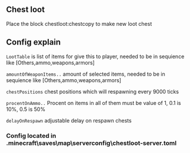 ## Chest loot
Place the block chestloot:chestcopy to make new loot chest

## Config explain
`LootTable` is list of items for give this to player, needed to be in sequience like [Others,ammo,weapons,armors]

`amountOfWeaponItems..` amount of selected items, needed to be in sequience like [Others,ammo,weapons,armors]

`chestPositions` chest positions which will respawning every 9000 ticks

`procentOnAmmo..` Procent on items in all of them must be value of 1, 0.1 is 10%, 0.5 is 50% 

`delayOnRespawn` adjustable delay on respawn chests 

### Config located in .minecraft\saves\map\serverconfig\chestloot-server.toml
